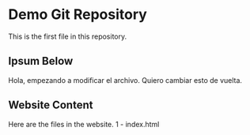 # Demo Git Repository

This is the first file in this repository.


## Ipsum Below 

Hola, empezando a modificar el archivo.
Quiero cambiar esto de vuelta. 

## Website Content

Here are the files in the website.
1 - index.html
